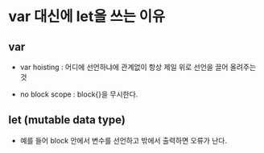 # var 대신에 let을 쓰는 이유

## var
- var hoisting : 어디에 선언하냐에 관계없이 항상 제일 위로 선언을 끌어 올려주는 것

- no block scope : block{}을 무시한다.

## let (mutable data type)
- 예를 들어 block 안에서 변수를 선언하고 밖에서 출력하면 오류가 난다.